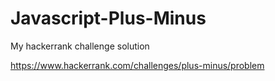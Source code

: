 # Javascript-Plus-Minus
My hackerrank challenge solution 

https://www.hackerrank.com/challenges/plus-minus/problem 
